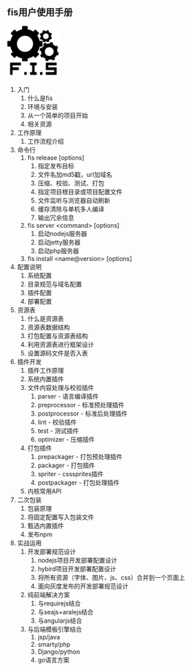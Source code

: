 fis用户使用手册
-------------------------

![](docs/images/logo_120x120.png?raw=true)

1. 入门
    1. 什么是fis
    1. 环境与安装
    1. 从一个简单的项目开始
    1. 相关资源
1. 工作原理
    1. 工作流程介绍
1. 命令行
    1. fis release [options]
        1. 指定发布目标
        1. 文件名加md5戳，url加域名
        1. 压缩、校验、测试、打包
        1. 指定项目根目录或项目配置文件
        1. 文件监听与浏览器自动刷新
        1. 缓存清除与单机多人编译
        1. 输出冗余信息
    1. fis server &lt;command&gt; [options]
        1. 启动nodejs服务器
        1. 启动jetty服务器
        1. 启动php服务器
    1. fis install &lt;name@version&gt; [options]
1. 配置说明
    1. 系统配置
    1. 目录规范与域名配置
    1. 插件配置
    1. 部署配置
1. 资源表
    1. 什么是资源表
    1. 资源表数据结构
    1. 打包配置与资源表结构
    1. 利用资源表进行框架设计
    1. 设置源码文件是否入表
1. 插件开发
    1. 插件工作原理
    1. 系统内置插件
    1. 文件内容处理与校验插件
        1. parser - 语言编译插件
        1. preprocessor - 标准预处理插件
        1. postprocessor - 标准后处理插件
        1. lint - 校验插件
        1. test - 测试插件
        1. optimizer - 压缩插件
    1. 打包插件
        1. prepackager - 打包预处理插件
        1. packager - 打包插件
        1. spriter - csssprites插件
        1. postpackager - 打包处理插件
    1. 内核常用API
1. 二次包装
    1. 包装原理
    1. 将固定配置写入包装文件
    1. 甄选内置插件
    1. 发布npm
1. 实战运用
    1. 开发部署规范设计
        1. nodejs项目开发部署配置设计
        1. hybird项目开发部署配置设计
        1. 将所有资源（字体、图片、js、css）合并到一个页面上
        1. 面向灰度发布的开发部署规范设计
    1. 纯前端解决方案
        1. 与requirejs结合
        1. 与seajs+aralejs结合
        1. 与angularjs结合
    1. 与后端模板引擎结合
        1. jsp/java
        1. smarty/php
        1. Django/python
        1. go语言方案